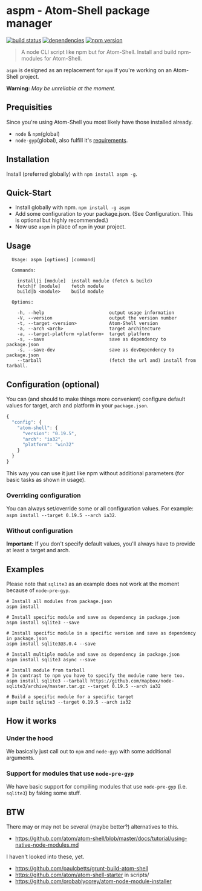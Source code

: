 
# aspm - Atom-Shell package manager
[![build status](http://img.shields.io/travis/bwin/aspm.svg?style=flat-square)](https://travis-ci.org/bwin/aspm)
[![dependencies](http://img.shields.io/david/bwin/aspm.svg?style=flat-square)](https://david-dm.org/bwin/aspm)
[![npm version](http://img.shields.io/npm/v/aspm.svg?style=flat-square)](https://npmjs.org/package/aspm)

> A node CLI script like npm but for Atom-Shell. Install and build npm-modules for Atom-Shell.

`aspm` is designed as an replacement for `npm` if you're working on an Atom-Shell project.

**Warning:** *May be unreliable at the moment.*

## Prequisities
Since you're using Atom-Shell you most likely have those installed already.
- `node` & `npm`(global)
- `node-gyp`(global), also fulfill it's [requirements](https://github.com/TooTallNate/node-gyp#installation).

## Installation
Install (preferred globally) with `npm install aspm -g`.

## Quick-Start
- Install globally with npm. `npm install -g aspm`
- Add some configuration to your package.json. (See Configuration. This is optional but highly recommended.)
- Now use `aspm` in place of `npm` in your project.

## Usage
```
  Usage: aspm [options] [command]

  Commands:

    install|i [module]  install module (fetch & build)
    fetch|f [module]    fetch module
    build|b <module>    build module

  Options:

    -h, --help                        output usage information
    -V, --version                     output the version number
    -t, --target <version>            Atom-Shell version
    -a, --arch <arch>                 target architecture
    -a, --target-platform <platform>  target platform
    -s, --save                        save as dependency to package.json
    -s, --save-dev                    save as devDependency to package.json
    --tarball                         (fetch the url and) install from tarball.
```

## Configuration (optional)
You can (and should to make things more convenient) configure default values for target, arch and platform in your `package.json`.
```js
{
  "config": {
    "atom-shell": {
      "version": "0.19.5",
      "arch": "ia32",
      "platform": "win32"
    }
  }
}
```
This way you can use it just like npm without additional parameters (for basic tasks as shown in usage).

### Overriding configuration
You can always set/override some or all configuration values. For example: `aspm install --target 0.19.5 --arch ia32`.

### Without configuration
**Important:** If you don't specify default values, you'll always have to provide at least a target and arch.

## Examples
Please note that `sqlite3` as an example does not work at the moment because of `node-pre-gyp`.
```
# Install all modules from package.json
aspm install

# Install specific module and save as dependency in package.json
aspm install sqlite3 --save

# Install specific module in a specific version and save as dependency in package.json
aspm install sqlite3@3.0.4 --save

# Install multiple module and save as dependency in package.json
aspm install sqlite3 async --save

# Install module from tarball
# In contrast to npm you have to specify the module name here too.
aspm install sqlite3 --tarball https://github.com/mapbox/node-sqlite3/archive/master.tar.gz --target 0.19.5 --arch ia32

# Build a specific module for a specific target
aspm build sqlite3 --target 0.19.5 --arch ia32
```

## How it works

### Under the hood
We basically just call out to `npm` and `node-gyp` with some additional arguments.

### Support for modules that use `node-pre-gyp`
We have basic support for compiling modules that use `node-pre-gyp` (i.e. `sqlite3`) by faking some stuff.

## BTW
There may or may not be several (maybe better?) alternatives to this.
- https://github.com/atom/atom-shell/blob/master/docs/tutorial/using-native-node-modules.md

I haven't looked into these, yet.
- https://github.com/paulcbetts/grunt-build-atom-shell
- https://github.com/atom/atom-shell-starter in scripts/
- https://github.com/probablycorey/atom-node-module-installer
